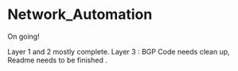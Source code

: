 # Network_Automation


On going!

Layer 1 and 2 mostly complete.
Layer 3 : BGP
Code needs clean up, 
Readme needs to be finished .
